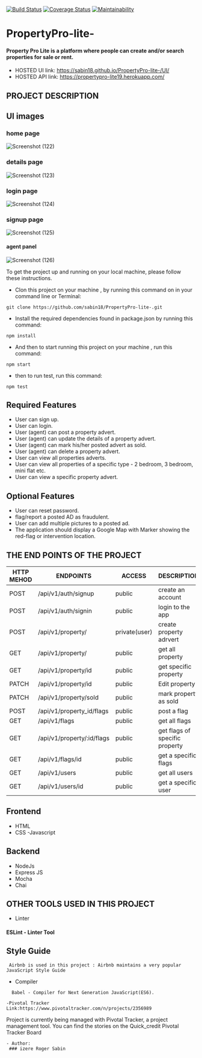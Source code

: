 [![Build Status](https://travis-ci.org/sabin18/PropertyPro-lite-.svg?branch=develop)](https://travis-ci.org/sabin18/PropertyPro-lite-)  [![Coverage Status](https://coveralls.io/repos/github/sabin18/PropertyPro-lite-/badge.svg?branch=ch-other-package-167106462)](https://coveralls.io/github/sabin18/PropertyPro-lite-?branch=ch-other-package-167106462) [![Maintainability](https://api.codeclimate.com/v1/badges/fb44cc2ffca1613e1e16/maintainability)](https://codeclimate.com/github/sabin18/PropertyPro-lite-/maintainability)
        
# PropertyPro-lite-
#### Property Pro Lite is a platform where people can create and/or search properties for sale or rent. 

- HOSTED UI link: https://sabin18.github.io/PropertyPro-lite-/UI/
- HOSTED API link: https://propertypro-lite19.herokuapp.com/

## PROJECT DESCRIPTION

## UI images 

###            home page
![Screenshot (122)](https://user-images.githubusercontent.com/47029978/60966269-23ff7e80-a318-11e9-8b51-5be6afb118bd.png)


###           details page
![Screenshot (123)](https://user-images.githubusercontent.com/47029978/60966900-9de43780-a319-11e9-9e27-f28d942efa99.png)


###          login page
![Screenshot (124)](https://user-images.githubusercontent.com/47029978/60967072-12b77180-a31a-11e9-8adf-f9ca25ff441f.png)


###         signup page

![Screenshot (125)](https://user-images.githubusercontent.com/47029978/60967176-4c887800-a31a-11e9-9535-d83b79b9b9d9.png)


####      agent panel

![Screenshot (126)](https://user-images.githubusercontent.com/47029978/60979490-1b687180-a333-11e9-9cac-377bf531a012.png)


To get the project up and running on your local machine, please follow these instructions.

- Clon this project on your machine , by running this command on in your command line or Terminal:
 ```
 git clone https://github.com/sabin18/PropertyPro-lite-.git
 
 ````
 - Install the required dependencies found in package.json by running this command:
 ```
 npm install
 ```
 
 - And then to start running  this project on your machine , run this command:
 ```
 npm start
 ```
 - then to run test, run this command:
 ````
 npm test
 `````
 ## Required Features
 
 - User can sign up.
 - User can login.
 - User (agent) can post a property advert.
 - User (agent) can update the details of a property advert.  
 - User (agent) can mark his/her posted advert as sold.  
 - User (agent) can delete a property advert.  
 - User can view all properties adverts. 
 - User can view all properties of a specific type - 2 bedroom, 3 bedroom, mini flat etc.  
 - User can view a specific property advert. 

## Optional Features

  - User can reset password.
  - flag/report a posted AD as fraudulent. 
  - User can add multiple pictures to a posted ad. 
  - The application should display a Google Map with Marker showing the red-flag or intervention location. 
  
## THE END POINTS OF THE PROJECT
 
| HTTP MEHOD | ENDPOINTS                       | ACCESS                       | DESCRIPTION                           |
|------------|---------------------------------|------------------------------|---------------------------------------|
| POST       | /api/v1/auth/signup             | public                       | create an account                     |
| POST       | /api/v1/auth/signin             | public                       | login to the app                      |
| POST       | /api/v1/property/               | private(user)                | create property adrvert               |
| GET        | /api/v1/property/               | public                       | get all property                      |
| GET        | /api/v1/property/id             | public                       | get specific property                 |
| PATCH      | /api/v1/property/id             | public                       | Edit property                         |
| PATCH      | /api/v1/property/sold           | public                       | mark property as sold                 |
| POST       | /api/v1/property_id/flags       | public                       | post a flag                           |
| GET        | /api/v1/flags                   | public                       | get all flags                         |
| GET        | /api/v1/property/:id/flags      | public                       | get flags of specific property        |
| GET        | /api/v1/flags/id                | public                       | get a specific flags                  |
| GET        | /api/v1/users                   | public                       | get all users                         |
| GET        | /api/v1/users/id                | public                       | get a specific user                   |
  
## Frontend

 - HTML
 - CSS -Javascript

## Backend

 - NodeJs
 - Express JS
 - Mocha
 - Chai
 ## OTHER TOOLS USED IN THIS PROJECT
 

- Linter
 #### ESLint - Linter Tool

## Style Guide
```
 Airbnb is used in this project : Airbnb maintains a very popular JavaScript Style Guide
````
- Compiler
```
  Babel - Compiler for Next Generation JavaScript(ES6).
```
```
-Pivotal Tracker  Link:https://www.pivotaltracker.com/n/projects/2356989
```
Project is currently being managed with Pivotal Tracker, a project management tool. You can find the stories on the Quick_credit Pivotal Tracker Board
```
- Author:
 ### izere Roger Sabin 

